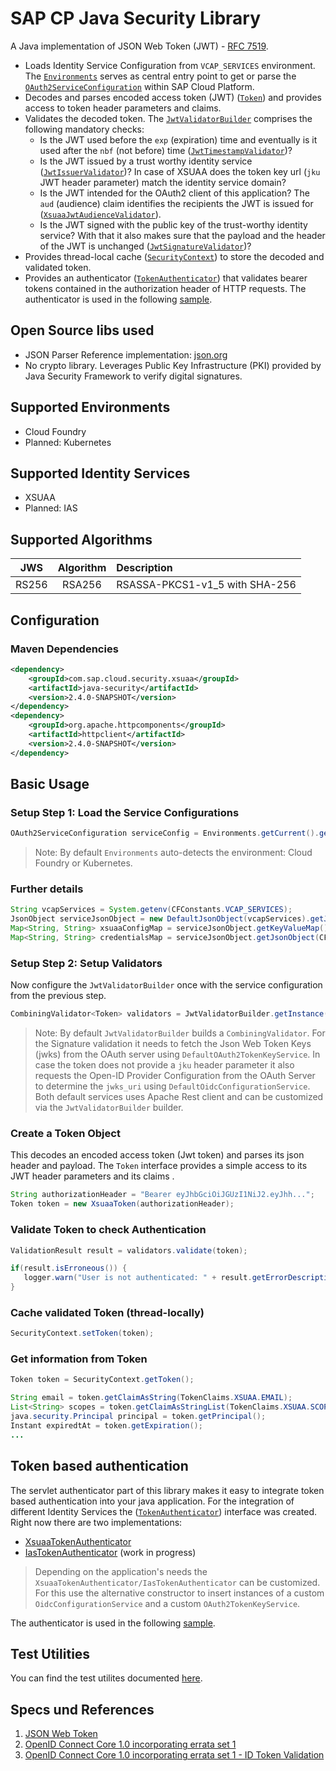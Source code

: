 # SAP CP Java Security Library

A Java implementation of JSON Web Token (JWT) - [RFC 7519](https://tools.ietf.org/html/rfc7519). 

- Loads Identity Service Configuration from `VCAP_SERVICES` environment. The [`Environments`](src/main/java/com/sap/cloud/security/config/Environments.java) serves as central entry point to get or parse the  [`OAuth2ServiceConfiguration`](src/main/java/com/sap/cloud/security/config/OAuth2ServiceConfiguration.java) within SAP Cloud Platform.
- Decodes and parses encoded access token (JWT) ([`Token`](src/main/java/com/sap/cloud/security/token/Token.java)) and provides access to token header parameters and claims.
- Validates the decoded token. The [`JwtValidatorBuilder`](src/main/java/com/sap/cloud/security/token/validation/validators/JwtValidatorBuilder.java) comprises the following mandatory checks:
  - Is the JWT used before the `exp` (expiration) time and eventually is it used after the `nbf` (not before) time ([`JwtTimestampValidator`](
 src/main/java/com/sap/cloud/security/token/validation/validators/JwtTimestampValidator.java))?
  - Is the JWT issued by a trust worthy identity service ([`JwtIssuerValidator`](
 src/main/java/com/sap/cloud/security/token/validation/validators/JwtIssuerValidator.java))? In case of XSUAA does the token key url (`jku` JWT header parameter) match the identity service domain?
  - Is the JWT intended for the OAuth2 client of this application? The `aud` (audience) claim identifies the recipients the JWT is issued for ([`XsuaaJwtAudienceValidator`](
 src/main/java/com/sap/cloud/security/token/validation/validators/XsuaaJwtAudienceValidator.java)).
  - Is the JWT signed with the public key of the trust-worthy identity service? With that it also makes sure that the payload and the header of the JWT is unchanged ([`JwtSignatureValidator`](
 src/main/java/com/sap/cloud/security/token/validation/validators/JwtSignatureValidator.java))?
- Provides thread-local cache ([`SecurityContext`](src/main/java/com/sap/cloud/security/token/SecurityContext.java)) to store the decoded and validated token.
- Provides an authenticator ([`TokenAuthenticator`](src/main/java/com/sap/cloud/security/servlet/TokenAuthenticator.java)) that validates bearer tokens contained in the authorization header of HTTP requests. The authenticator is used in the following [sample](/samples/java-security-usage).
## Open Source libs used
- JSON Parser Reference implementation: [json.org](https://github.com/stleary/JSON-java)
- No crypto library. Leverages Public Key Infrastructure (PKI) provided by Java Security Framework to verify digital signatures.

## Supported Environments
- Cloud Foundry
- Planned: Kubernetes

## Supported Identity Services
- XSUAA
- Planned: IAS

## Supported Algorithms

| JWS | Algorithm | Description |
| :-------------: | :-------------: | :----- |
| RS256 | RSA256 | RSASSA-PKCS1-v1_5 with SHA-256 |


## Configuration

### Maven Dependencies
```xml
<dependency>
    <groupId>com.sap.cloud.security.xsuaa</groupId>
    <artifactId>java-security</artifactId>
    <version>2.4.0-SNAPSHOT</version>
</dependency>
<dependency>
    <groupId>org.apache.httpcomponents</groupId>
    <artifactId>httpclient</artifactId>
    <version>2.4.0-SNAPSHOT</version>
</dependency>
```

## Basic Usage

### Setup Step 1: Load the Service Configurations
```java
OAuth2ServiceConfiguration serviceConfig = Environments.getCurrent().getXsuaaConfiguration();
```
> Note: By default `Environments` auto-detects the environment: Cloud Foundry or Kubernetes.

### Further details
```java
String vcapServices = System.getenv(CFConstants.VCAP_SERVICES);
JsonObject serviceJsonObject = new DefaultJsonObject(vcapServices).getJsonObjects(Service.XSUAA.getCFName()).get(0);
Map<String, String> xsuaaConfigMap = serviceJsonObject.getKeyValueMap();
Map<String, String> credentialsMap = serviceJsonObject.getJsonObject(CFConstants.CREDENTIALS).getKeyValueMap();
```

### Setup Step 2: Setup Validators
Now configure the `JwtValidatorBuilder` once with the service configuration from the previous step.
```java
CombiningValidator<Token> validators = JwtValidatorBuilder.getInstance(serviceConfig).build();
```

> Note: By default `JwtValidatorBuilder` builds a `CombiningValidator`. 
> For the Signature validation it needs to fetch the Json Web Token Keys (jwks) from the OAuth server using `DefaultOAuth2TokenKeyService`. In case the token does not provide a `jku` header parameter it also requests the Open-ID Provider Configuration from the OAuth Server to determine the `jwks_uri` using `DefaultOidcConfigurationService`. Both default services uses Apache Rest client and can be customized via the `JwtValidatorBuilder` builder.
          

### Create a Token Object 
This decodes an encoded access token (Jwt token) and parses its json header and payload. The `Token` interface provides a simple access to its JWT header parameters and its claims .

```java
String authorizationHeader = "Bearer eyJhbGciOiJGUzI1NiJ2.eyJhh...";
Token token = new XsuaaToken(authorizationHeader);
```

### Validate Token to check Authentication

```java
ValidationResult result = validators.validate(token);

if(result.isErroneous()) {
   logger.warn("User is not authenticated: " + result.getErrorDescription());
}
```

### Cache validated Token (thread-locally)
```java
SecurityContext.setToken(token);
```

<a id='applicable'></a>
### Get information from Token
```java
Token token = SecurityContext.getToken();

String email = token.getClaimAsString(TokenClaims.XSUAA.EMAIL);
List<String> scopes = token.getClaimAsStringList(TokenClaims.XSUAA.SCOPES);
java.security.Principal principal = token.getPrincipal();
Instant expiredtAt = token.getExpiration();
...
```

## Token based authentication
The servlet authenticator part of this library makes it easy to integrate token based authentication into your java application.
For the integration of different Identity Services the ([`TokenAuthenticator`](src/main/java/com/sap/cloud/security/servlet/TokenAuthenticator.java))
interface was created. Right now there are two implementations:
- [XsuaaTokenAuthenticator](src/main/java/com/sap/cloud/security/servlet/XsuaaTokenAuthenticator.java)
- [IasTokenAuthenticator](src/main/java/com/sap/cloud/security/servlet/IasTokenAuthenticator.java) (work in progress)

> Depending on the application's needs the `XsuaaTokenAuthenticator/IasTokenAuthenticator` can be customized.
> For this use the alternative constructor to insert instances of a custom `OidcConfigurationService` and a custom
> `OAuth2TokenKeyService`.

The authenticator is used in the following [sample](/samples/java-security-usage).

## Test Utilities
You can find the test utilites documented [here](/java-security-test).

## Specs und References
1. [JSON Web Token](https://tools.ietf.org/html/rfc7519)
2. [OpenID Connect Core 1.0 incorporating errata set 1](https://openid.net/specs/openid-connect-core-1_0.html)
3. [OpenID Connect Core 1.0 incorporating errata set 1 - ID Token Validation](https://openid.net/specs/openid-connect-core-1_0.html#IDTokenValidation)
